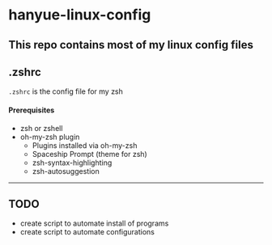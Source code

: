 # hanyue-linux-config
This repo contains most of my linux config files
---
## .zshrc
`.zshrc` is the config file for my zsh
#### Prerequisites
- zsh or zshell
- oh-my-zsh plugin
  - Plugins installed via oh-my-zsh
  - Spaceship Prompt (theme for zsh)
  - zsh-syntax-highlighting
  - zsh-autosuggestion
---
## TODO
- create script to automate install of programs
- create script to automate configurations
